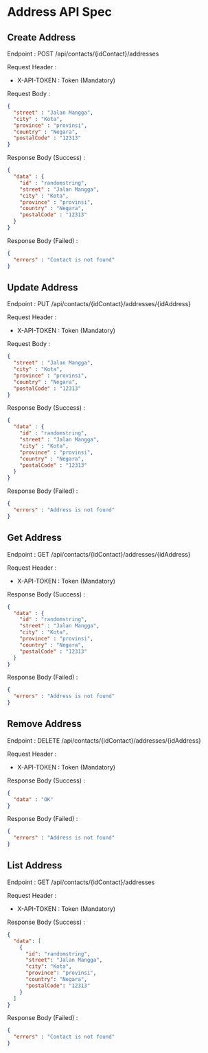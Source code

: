 # Address API Spec

## Create Address

Endpoint : POST /api/contacts/{idContact}/addresses

Request Header :

- X-API-TOKEN : Token (Mandatory)

Request Body :

```json
{
  "street" : "Jalan Mangga",
  "city" : "Kota",
  "province" : "provinsi",
  "country" : "Negara",
  "postalCode" : "12313"
}
```

Response Body (Success) :

```json
{
  "data" : {
    "id" : "randomstring",
    "street" : "Jalan Mangga",
    "city" : "Kota",
    "province" : "provinsi",
    "country" : "Negara",
    "postalCode" : "12313"
  }
}
```

Response Body (Failed) :

```json
{
  "errors" : "Contact is not found"
}
```

## Update Address

Endpoint : PUT /api/contacts/{idContact}/addresses/{idAddress}

Request Header :

- X-API-TOKEN : Token (Mandatory)

Request Body :

```json
{
  "street" : "Jalan Mangga",
  "city" : "Kota",
  "province" : "provinsi",
  "country" : "Negara",
  "postalCode" : "12313"
}
```

Response Body (Success) :

```json
{
  "data" : {
    "id" : "randomstring",
    "street" : "Jalan Mangga",
    "city" : "Kota",
    "province" : "provinsi",
    "country" : "Negara",
    "postalCode" : "12313"
  }
}
```

Response Body (Failed) :

```json
{
  "errors" : "Address is not found"
}
```

## Get Address

Endpoint : GET /api/contacts/{idContact}/addresses/{idAddress}

Request Header :

- X-API-TOKEN : Token (Mandatory)

Response Body (Success) :

```json
{
  "data" : {
    "id" : "randomstring",
    "street" : "Jalan Mangga",
    "city" : "Kota",
    "province" : "provinsi",
    "country" : "Negara",
    "postalCode" : "12313"
  }
}
```

Response Body (Failed) :

```json
{
  "errors" : "Address is not found"
}
```

## Remove Address

Endpoint : DELETE /api/contacts/{idContact}/addresses/{idAddress}

Request Header :

- X-API-TOKEN : Token (Mandatory)

Response Body (Success) :

```json
{
  "data" : "OK"
}
```

Response Body (Failed) :

```json
{
  "errors" : "Address is not found"
}
```

## List Address

Endpoint : GET /api/contacts/{idContact}/addresses

Request Header :

- X-API-TOKEN : Token (Mandatory)

Response Body (Success) :

```json
{
  "data": [
    {
      "id": "randomstring",
      "street": "Jalan Mangga",
      "city": "Kota",
      "province": "provinsi",
      "country": "Negara",
      "postalCode": "12313"
    }
  ]
}
```

Response Body (Failed) :

```json
{
  "errors" : "Contact is not found"
}
```
